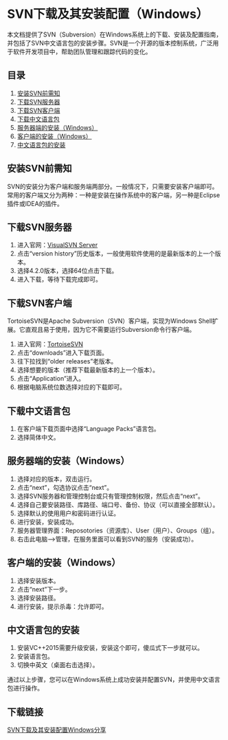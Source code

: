 # SVN下载及其安装配置（Windows）

本文档提供了SVN（Subversion）在Windows系统上的下载、安装及配置指南，并包括了SVN中文语言包的安装步骤。SVN是一个开源的版本控制系统，广泛用于软件开发项目中，帮助团队管理和跟踪代码的变化。

## 目录
1. [安装SVN前需知](#安装svn前需知)
2. [下载SVN服务器](#下载svn服务器)
3. [下载SVN客户端](#下载svn客户端)
4. [下载中文语言包](#下载中文语言包)
5. [服务器端的安装（Windows）](#服务器端的安装windows)
6. [客户端的安装（Windows）](#客户端的安装windows)
7. [中文语言包的安装](#中文语言包的安装)

## 安装SVN前需知
SVN的安装分为客户端和服务端两部分。一般情况下，只需要安装客户端即可。常用的客户端又分为两种：一种是安装在操作系统中的客户端，另一种是Eclipse插件或IDEA的插件。

## 下载SVN服务器
1. 进入官网：[VisualSVN Server](https://www.visualsvn.com/server/)
2. 点击“version history”历史版本，一般使用软件使用的是最新版本的上一个版本。
3. 选择4.2.0版本，选择64位点击下载。
4. 进入下载，等待下载完成即可。

## 下载SVN客户端
TortoiseSVN是Apache Subversion（SVN）客户端，实现为Windows Shell扩展。它直观且易于使用，因为它不需要运行Subversion命令行客户端。
1. 进入官网：[TortoiseSVN](https://tortoisesvn.net/)
2. 点击“downloads”进入下载页面。
3. 往下拉找到“older releases”老版本。
4. 选择想要的版本（推荐下载最新版本的上一个版本）。
5. 点击“Application”进入。
6. 根据电脑系统位数选择对应的下载即可。

## 下载中文语言包
1. 在客户端下载页面中选择“Language Packs”语言包。
2. 选择简体中文。

## 服务器端的安装（Windows）
1. 选择对应的版本，双击运行。
2. 点击“next”，勾选协议点击“next”。
3. 选择SVN服务器和管理控制台或只有管理控制权限，然后点击“next”。
4. 选择自己要安装路径、库路径、端口号、备份、协议（可以直接全部默认）。
5. 选择默认的使用用户和密码进行认证。
6. 进行安装，安装成功。
7. 服务器管理界面：Reposotories（资源库）、User（用户）、Groups（组）。
8. 右击此电脑-->管理，在服务里面可以看到SVN的服务（安装成功）。

## 客户端的安装（Windows）
1. 选择安装版本。
2. 点击“next”下一步。
3. 选择安装路径。
4. 进行安装，提示杀毒：允许即可。

## 中文语言包的安装
1. 安装VC++2015需要升级安装，安装这个即可，傻瓜式下一步就可以。
2. 安装语言包。
3. 切换中英文（桌面右击选择）。

通过以上步骤，您可以在Windows系统上成功安装并配置SVN，并使用中文语言包进行操作。

## 下载链接

[SVN下载及其安装配置Windows分享](https://pan.quark.cn/s/7c50de51a196)
